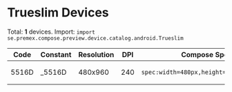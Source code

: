 # Trueslim Devices

Total: **1** devices. Import: `import se.premex.compose.preview.device.catalog.android.Trueslim`

| Code | Constant | Resolution | DPI | Compose Spec | Preview Usage |
|------|----------|------------|-----|-------------|---------------|
| 5516D | _5516D | 480x960 | 240 | `spec:width=480px,height=960px,dpi=240` | `@Preview(device = Trueslim._5516D)` |

<!-- Generated automatically. Do not edit manually. -->

